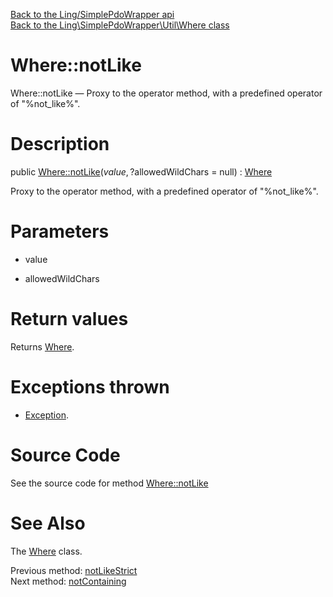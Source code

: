 [Back to the Ling/SimplePdoWrapper api](https://github.com/lingtalfi/SimplePdoWrapper/blob/master/doc/api/Ling/SimplePdoWrapper.md)<br>
[Back to the Ling\SimplePdoWrapper\Util\Where class](https://github.com/lingtalfi/SimplePdoWrapper/blob/master/doc/api/Ling/SimplePdoWrapper/Util/Where.md)


Where::notLike
================



Where::notLike — Proxy to the operator method, with a predefined operator of "%not_like%".




Description
================


public [Where::notLike](https://github.com/lingtalfi/SimplePdoWrapper/blob/master/doc/api/Ling/SimplePdoWrapper/Util/Where/notLike.md)($value, ?$allowedWildChars = null) : [Where](https://github.com/lingtalfi/SimplePdoWrapper/blob/master/doc/api/Ling/SimplePdoWrapper/Util/Where.md)




Proxy to the operator method, with a predefined operator of "%not_like%".




Parameters
================


- value

    

- allowedWildChars

    


Return values
================

Returns [Where](https://github.com/lingtalfi/SimplePdoWrapper/blob/master/doc/api/Ling/SimplePdoWrapper/Util/Where.md).


Exceptions thrown
================

- [Exception](http://php.net/manual/en/class.exception.php).&nbsp;







Source Code
===========
See the source code for method [Where::notLike](https://github.com/lingtalfi/SimplePdoWrapper/blob/master/Util/Where.php#L290-L293)


See Also
================

The [Where](https://github.com/lingtalfi/SimplePdoWrapper/blob/master/doc/api/Ling/SimplePdoWrapper/Util/Where.md) class.

Previous method: [notLikeStrict](https://github.com/lingtalfi/SimplePdoWrapper/blob/master/doc/api/Ling/SimplePdoWrapper/Util/Where/notLikeStrict.md)<br>Next method: [notContaining](https://github.com/lingtalfi/SimplePdoWrapper/blob/master/doc/api/Ling/SimplePdoWrapper/Util/Where/notContaining.md)<br>

